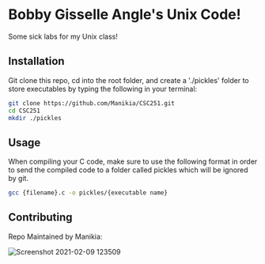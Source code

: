 # Bobby Gisselle Angle's Unix Code!

Some sick labs for my Unix class!

## Installation

Git clone this repo, cd into the root folder, and create a './pickles' folder to store executables by typing the following in your terminal:

```bash
git clone https://github.com/Manikia/CSC251.git
cd CSC251
mkdir ./pickles
```

## Usage
When compiling your C code, make sure to use the following format in order to send the compiled code to a folder called pickles which will be ignored by git.

```bash
gcc {filename}.c -o pickles/{executable name}
```

## Contributing
Repo Maintained by Manikia:

![Screenshot 2021-02-09 123509](https://user-images.githubusercontent.com/47621785/107425024-4862a480-6ad3-11eb-9ee4-01f02fa85345.jpg)
